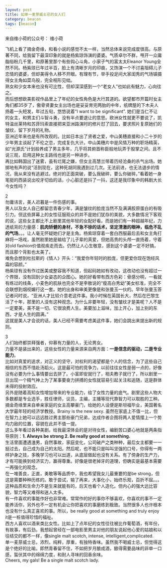 ```yaml
---
layout: post
title: 如单一麦芽威士忌的女人们
category: beacon
tags: [beacon]
---
```


来自维小荷的公众号： 维小荷

飞机上看了摘金奇缘，和看小说的感觉不太一样，当然总体来说完成度很高。与原著不同，给我留下最深印象的就是杨紫琼饰演的婆婆。气质卓尔不群，甩开一众庸脂俗粉几千里，和原著里那个有些钩心斗角，小家子气的富太太Eleanor Young全然不同。杨紫琼已年过半百，脸上有清晰岁月的印痕，又饰演一个不讨喜阻碍儿子恋情的婆婆，但却美得令人移不开眼。有理有节，举手投足间大家闺秀的气场镇摄得女主角如菜鸟般，完全相形见绌。  
熟女和少女本来也没有可比性，但却深深感到一个“老女人”也如此有魅力，心向往之。  
而后想想欧美影视作品里上了年纪的女性角色是大行其道的。欲望都市开篇时女主角们都35岁了，傲骨贤妻女主出场也是妥妥育完两胎的中年，纸牌屋的下木夫人扬着一头短发，年过五旬，悠悠说着“I want to be significant”. 她们是当仁不让的女主，和男主们斗智斗勇，没有半点要退让的意思。欧洲女性就更不要说了，凯特温丝莱特和苏菲玛索直接把来亚洲路演时的修片怼了回去，要求照片复原她们的皱纹，留下岁月的礼物。  
亚洲近年来也是有所改观的。比如日本出了贤者之爱，中山美穗直接和小二十岁的少年男主谈起了不伦之恋，完成复仇大计。中山美穗片中是风情万种的职场精英，如“光源氏”计划般养成了男主多年，几乎将其俯首称臣般地玩弄于股掌之间。且不说三观，启用这种女主路线也是另一种进步。  
再比如韩国出了迷雾，虽有烂尾之嫌，但女主高慧兰带着历经沧桑的杀气出场。她掷地有声的说“活到现在，这种死胡同我遇到过几次。无法前进，也无法退步的情况，我从来没有逃避过。绝对的正面突破，要么我破碎，要么你破碎。”看着她一身笔挺的西装说出咬牙切齿的话，小心脏还是抖了一抖，这还是我印象中的韩剧大长今女性吗？  

2  
勿庸讳言，美人迟暮是一件伤感的事。  
男人以及女人自己都留恋青春少年，满是皱纹的脸庞当然不及满满胶原蛋白的有吸引力。但这些屏幕上的女性征服观众的并不是她们犹存的美貌，大多数情况下客观的说，这些女主都比不上剧里其他年轻的女配好看。而是她们有一种超越年纪，力透纸背的力量感：**肌肉矫健的身材，不急不徐的话术，坚定清澈的眼神，临危不乱的气场**。。。让人毫无怀疑她们才是主角。杨紫琼穿着一套白西服最后去和女主角打麻将一场戏，虽然剧里她是输给了儿子辈的真爱，但她高贵的头颅一直扬着，守着对old fashion价值观疾走而去。仍然让人心生敬意，感到这个婆婆一定不好搞，而且那个背影也太美了。  
难免会想到杜拉斯的《情人》开头：“我爱你年轻时的脸庞，但更爱你现在饱经风霜的容颜。”  
杨紫琼有没有作过医美或整容我不知道，但起码她如有改动，这改动也没有超过一个界限，没有回到少女姿态的企图心。她的好看带有西方色彩：骨感分明，一看就有练过的线条，小麦色的肌肤也完全不是李敖说的“瘦高白秀幼”美女标准，完全不会联想到烟视媚行这一套。她的出身和审美更像是和张曼玉一伙的。早年张曼玉答记者问时说，“亚洲人才比较介意老这件事。我小时候在英国长大，然后在巴黎生活了十年，那里的人没有这种观念。为什么非要年轻，没有皱纹才是美呢？人不是一定要美，美不是一切。它很浪费人生。美要加上滋味，加上开心，加上别的东西，才是人生的圆满。”  
这就是美人才会说的话，美人已经不需要考虑美这件事，她们会跳出来提出新的规则。  

3  
人们始终都崇拜强者，仰慕有力量的人，无论男女。  
力量不是装出来的，这些女性的力量来源来自两方面：**一是信念的驱动，二是专业能力**。  
比如对真爱的追求，对正义的坚守，对权利的渴望都是个人的信念，为了这些自己相信的东西不惜赴汤蹈火。这是最可怕的竞争力，以前往往女性是弱一点的，好像没有必要为什么事情要出去拼了。小富即安就行了，相夫教子就行了，所以剧里一旦出现一个精气神上为了某事要奋力拼搏的女性就容易引起关注和追随，这是群体未得的投射效应。  
另外是随着高知女性增加带来的专业能力，给了女性力量的底气。剧里这些人物大多数都是专业选手，胜任律师，议员，主编，主播等现代靠智力可以取胜的工种。摘金奇缘里来自单亲家庭的女主高攀豪门，给她的人设便是斯坦福毕业，美国著名大学最年轻的经济学教授。Brainy is the new sexy. 虽然在家底上不值一比，但在智力上她可以远远胜过男主那些豪门兄弟，达成作者企图将两人爱情摆上一个势均力敌的位置，容貌在此并不值一提。  
这么多年看过各种美剧，给我最深体会的是对待女性，编剧苦口婆心地就是两条指导原则：**1. Always be strong 2. Be really good at something.**  
生活里面遭遇渣男，自然事故，家庭变化，公司破产之类种种，最后女主都要一一挺过去，自己成为自己的太阳。然后呢，也不能只是叫叫坚强的口号，你得有一两样护身之技，多晚学习也可以出道，从底层做起也没有关系。有了傍身的生产力，才有可能换到经济实力，赢得尊重。好像是很老掉牙的道理，但确实是最基本需要一再强化的观念。  
在一堆善良，正直，勇敢等等品质中，我也希望我女儿最重要的是be strong，但这是需要种种历练的。敢于尝试，输了再来，大事化小，始终乐观，百折不屈。。。这种品质和生命力不是生来就能有的，后天也看个人造化。但内心的强大远比容貌，智力等又难得和迷人太多。  
有一件喜欢的事能作好也非常难。常常作的好的事你不够喜欢，你喜欢的事不一定能养活你，另外也不一定有机会让你把喜欢的事磨练到极致。当然很多人也许根本也没有什么真正喜欢的事。所以，be really good at something and truly enjoy it是一桩值得珍惜的福祉。  
西方人喜欢以酒来类比女性。比如上了点年纪的女性往往被比作葡萄酒，有年份，有故事，有后劲。我想起曾经在一部电影里男主对他的朋友说起他心爱的姑娘和以往结交的都不一样，像single malt scotch, intense, intelligent,complicated.  
单一麦芽威士忌，浓烈，纯粹，厚重，有独特香味。虽然我不喝威士忌，但觉得这是个绝好的比喻。即然青春留不住，不如把岁月酿成酒，酿得需要品味的非单一口感，蜇伏其中的绵绵力度，和耐人寻味的回香余味。  
Cheers, my gals! Be a single malt scotch lady.  
